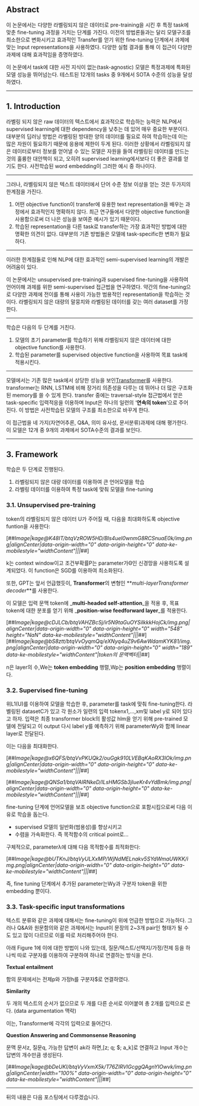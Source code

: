 ## **Abstract**

  
이 논문에서는 다양한 라벨링되지 않은 데이터로 pre-training을 시킨 후 특정 task에 맞춘 fine-tuning 과정을 거치는 단계를 가진다. 이전의 방법론들과는 달리 모델구조를 최소한으로 변화시키고 효과적인 Transfer를 얻기 위한 fine-tuning 단계에서 과제에 맞는 Input representations을 사용하였다. 다양한 실험 결과를 통해 이 접근이 다양한 과제에 대해 효과적임을 증명하였다.

이 논문에서 task에 대한 사전 지식이 없는(task-agnostic) 모델은 특정과제에 특화된 모델 성능을 뛰어넘는다. 테스트된 12개의 tasks 중 9개에서 SOTA 수준의 성능을 달성하였다. 

---

## **1\. Introduction**

라벨링 되지 않은 raw 데이터의 텍스트에서 효과적으로 학습하는 능력은 NLP에서 supervised learning에 대한 dependency을 낮추는 데 있어 매우 중요한 부분이다. 대부분의 딥러닝 방법은 라벨링된 방대한 양의 데이터를 필요로 하여 학습하는데 이는 많은 자원이 필요하기 때문에 응용에 제한이 두게 된다. 이러한 상황에서 라벨링되지 않은 데이터로부터 정보를 얻어낼 수 있는 모델은 자원을 들여 라벨링된 데이터를 만드는 것의 훌륭한 대안책이 되고, 오히려 supervised learning에서보다 더 좋은 결과를 얻기도 한다. 사전학습된 word embedding이 그러한 예시 중 하나이다.

---

그러나, 라벨링되지 않은 텍스트 데이터에서 단어 수준 정보 이상을 얻는 것은 두가지의 한계점을 가진다.

1.  어떤 objective function이 transfer에 유용한 text representation을 배우는 과정에서 효과적인지 명확하지 않다. 최근 연구들에서 다양한 objective function을 사용함으로써 더 나은 성능을 보여준 예시가 있기 때문이다.
2.  학습된 representation을 다른 task로 transfer하는 가장 효과적인 방법에 대한 명확한 의견이 없다. 대부분의 기존 방법들은 모델에 task-specific한 변화가 필요하다.

---

이러한 한계점들로 인해 NLP에 대한 효과적인 semi-supervised learning의 개발은 어려움이 있다.

이 논문에서는 unsupervised pre-training과 supervised fine-tuning을 사용하여 언어이해 과제를 위한 semi-supervised 접근법을 연구하였다. 약간의 fine-tuning으로 다양한 과제에 전이를 통해 사용이 가능한 범용적인 representation을 학습하는 것이다. 라벨링되지 않은 대량의 말뭉치와 라벨링된 데이터를 갖는 여러 dataset를 가정한다. 

---

학습은 다음의 두 단계를 거친다.

1.  모델의 초기 parameter를 학습하기 위해 라벨링되지 않은 데이터에 대한 objective function를 사용한다.
2.  학습된 parameter를 supervised objective function을 사용하여 목표 task에 적용시킨다.

---

모델에서는 기존 많은 task에서 상당한 성능을 보인[Transformer](https://greeksharifa.github.io/nlp(natural%20language%20processing)%20/%20rnns/2019/08/17/Attention-Is-All-You-Need/#3-%EB%AA%A8%EB%8D%B8-%EA%B5%AC%EC%84%B1model-architecture)를 사용한다. transformer는 RNN, LSTM에 비해 장거리 의존성을 다루는 데 뛰어나 더 많은 구조화된 memory를 쓸 수 있게 한다. transfer 중에는 traversal-style 접근법에서 얻은 task-specific 입력적응을 이용하며 Input은 하나의 일련의 ‘**연속의 token**’으로 주어진다. 이 방법은 사전학습된 모델의 구조를 최소한으로 바꾸게 한다.

이 접근법을 네 가지(자연어추론, Q&A, 의미 유사성, 문서분류)과제에 대해 평가한다. 이 모델은 12개 중 9개의 과제에서 SOTA수준의 결과를 보인다.

---

## **3\. Framework**

학습은 두 단계로 진행된다.

1.  라벨링되지 않은 대량 데이터를 이용하여 큰 언어모델을 학습
2.  라벨링 데이터를 이용하여 특정 task에 맞춰 모델을 fine-tuning

### **3.1. Unsupervised pre-training**

token의 라벨링되지 않은 데이터 U가 주어질 때, 다음을 최대화하도록 objective funtion을 사용한다:

[##_Image|kage@K48IT/btqVzROW5HD/Bls4uel0wnmG8RCSnuaE0k/img.png|alignCenter|data-origin-width="0" data-origin-height="0" data-ke-mobilestyle="widthContent"|||_##]

k는 context window이고 조건부확률P는 parameter가Θ인 신경망을 사용하도록 설계되었다. 이 function은 SGD를 이용하여 최소화된다.

또한, GPT는 앞서 언급했듯이, **Transformer**의 변형인 **_multi-layerTransformer decoder_**를 사용한다.

이 모델은 입력 문맥 token에 _**multi-headed self-attention**_을 적용 후, 목표 token에 대한 분포를 얻기 위해 _**position-wise feedforward layer**_를 적용한다.

[##_Image|kage@cDJLCb/btqVAHZBcSj/ir5N9taGuOYSilkkkHojCk/img.png|alignCenter|data-origin-width="0" data-origin-height="0" width="548" height="NaN" data-ke-mobilestyle="widthContent"|||_##][##_Image|kage@bS8ztt/btqVvOyqmQq/eXNyq4uZ9v6AwWdamKYK81/img.png|alignCenter|data-origin-width="0" data-origin-height="0" width="189" data-ke-mobilestyle="widthContent"|token의 문맥벡터||_##]

n은 layer의 수,We는 **token embedding** 행렬,Wp는 **position embedding** 행렬이다.

### **3.2. Supervised fine-tuning**

위L1(U)를 이용하여 모델을 학습한 후, parameter를 task에 맞춰 fine-tuning한다. 라벨링된 datasetC가 있고 각 원소가 일련의 입력 tokenx1,…,xm및 label y로 되어 있다고 하자. 입력은 최종 transformer block의 활성값  hlm을 얻기 위해 pre-trained 모델에 전달되고 이 output 다시 label y를 예측하기 위해 parameterWy와 함께 linear layer로 전달된다.

이는 다음을 최대화한다.

[##_Image|kage@x6QFS/btqVvPKUQk2/ouGgk910LVEBqKAoRX3lOk/img.png|alignCenter|data-origin-width="0" data-origin-height="0" data-ke-mobilestyle="widthContent"|||_##]

[##_Image|kage@QNSa1/btqVAIRNkeD/ILsHMGSb3jIueKr4vYdBmk/img.png|alignCenter|data-origin-width="0" data-origin-height="0" data-ke-mobilestyle="widthContent"|||_##]

fine-tuning 단계에 언어모델을 보조 objective function으로 포함시킴으로써 다음 이유로 학습을 돕는다.

-   supervised 모델의 일반화(범용성)를 향상시키고
-   수렴을 가속화한다. 즉 목적함수의 critical point로...

구체적으로, parameterλ에 대해 다음 목적함수를 최적화한다:

[##_Image|kage@bUTKnJ/btqVyULXxMP/WjNdMELnakv5SYdWmaUWKK/img.png|alignCenter|data-origin-width="0" data-origin-height="0" data-ke-mobilestyle="widthContent"|||_##]

즉, fine tuning 단계에서 추가된 parameter는Wy과 구분자 token을 위한 embedding 뿐이다.

### **3.3. Task-specific input transformations**

텍스트 분류와 같은 과제에 대해서는 fine-tuning이 위에 언급한 방법으로 가능하다. 그러나 Q&A와 원문함의와 같은 과제에서는 Input이 문장의 2~3개 pair인 형태가 될 수도 있고 많이 다르므로 이를 따로 처리해주어야 한다. 

아래 Figure 1에 이에 대한 방법이 나와 있는데, 질문/텍스트/선택지/가정/전제 등을 하나씩 따로 구분자를 이용하여 구분하여 하나로 연결하는 방식을 쓴다.

**Textual entailment**

함의 문제에서는 전제p와 가정h를 구분자$로 연결하였다.

**Similarity**

두 개의 텍스트의 순서가 없으므로 두 개를 다른 순서로 이어붙여 총 2개를 입력으로 쓴다. (data argumentation 맥락)

이는, Transformer에 각각의 입력으로 들어간다.

**Question Answering and Commonsense Reasoning**

문맥 문서z, 질문q, 가능한 답변이 ak라 하면,\[z; q; $; a\_k\]로 연결하고 Input 개수는 답변의 개수만큼 생성된다.

[##_Image|kage@bDeUKI/btqVyVxmX5k/T76ZIRVIGcggQAgnYIOwvk/img.png|alignCenter|width="100%" data-origin-width="0" data-origin-height="0" data-ke-mobilestyle="widthContent"|||_##]

---

뒤의 내용은 다음 포스팅에서 다루겠습니다.
